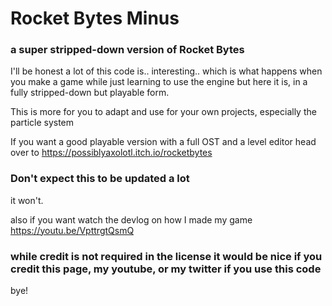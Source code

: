 # Rocket Bytes Minus
### a super stripped-down version of Rocket Bytes

I'll be honest a lot of this code is.. interesting.. which is what happens when you make a game while just learning to use the engine but here it is, in a fully stripped-down but playable form.

This is more for you to adapt and use for your own projects, especially the particle system

If you want a good playable version with a full OST and a level editor head over to https://possiblyaxolotl.itch.io/rocketbytes

### Don't expect this to be updated a lot
it won't.

also if you want watch the devlog on how I made my game https://youtu.be/VpttrgtQsmQ

### while credit is not required in the license it would be nice if you credit this page, my youtube, or my twitter if you use this code

bye!
